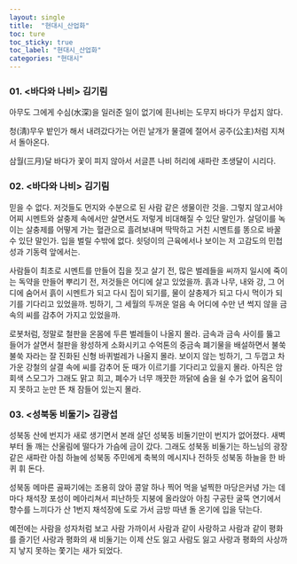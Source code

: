 ```yaml
---
layout: single
title:  "현대시_산업화"
toc: ture
toc_sticky: true
toc_label: "현대시_산업화"
categories: "현대시"
---
```


### 01. <바다와 나비> 김기림

아무도 그에게 수심(水深)을 일러준 일이 없기에
흰나비는 도무지 바다가 무섭지 않다.

청(淸)무우 밭인가 해서 내려갔다가는
어린 날개가 물결에 절어서
공주(公主)처럼 지쳐서 돌아온다.

삼월(三月)달 바다가 꽃이 피지 않아서 서글픈
나비 허리에 새파란 초생달이 시리다.


### 02. <바다와 나비> 김기림

믿을 수 없다. 저것들도 먼지와 수분으로 된 사람 같은 생물이란 것을. 그렇지 않고서야 어찌 시멘트와 살충제 속에서만 살면서도 저렇게 비대해질 수 있단 말인가. 살덩이를 녹이는 살충제를 어떻게 가는 혈관으로 흘려보내며 딱딱하고 거친 시멘트를 똥으로 바꿀 수 있단 말인가. 입을 벌릴 수밖에 없다. 쇳덩이의 근육에서나 보이는 저 고감도의 민첩성과 기동력 앞에서는.

사람들이 최초로 시멘트를 만들어 집을 짓고 살기 전, 많은 벌레들을 씨까지 일시에 죽이는 독약을 만들어 뿌리기 전, 저것들은 어디에 살고 있었을까. 흙과 나무, 내와 강, 그 어디에 숨어서 흙이 시멘트가 되고 다시 집이 되기를, 물이 살충제가 되고 다시 먹이가 되기를 기다리고 있었을까. 빙하기, 그 세월의 두꺼운 얼음 속 어디에 수만 년 썩지 않을 금속의 씨를 감추어 가지고 있었을까.

로봇처럼, 정말로 철판을 온몸에 두른 벌레들이 나올지 몰라. 금속과 금속 사이를 뚫고 들어가 살면서 철판을 왕성하게 소화시키고 수억톤의 중금속 폐기물을 배설하면서 불쑥불쑥 자라는 잘 진화된 신형 바퀴벌레가 나올지 몰라. 보이지 않는 빙하기, 그 두껍고 차가운 강철의 살결 속에 씨를 감추어 둔 때가 이르기를 기다리고 있을지 몰라. 아직은 암회색 스모그가 그래도 맑고 희고, 폐수가 너무 깨끗한 까닭에 숨을 쉴 수가 없어 움직이지 못하고 눈만 뜬 채 잠들어 있는지 몰라.

### 03. <성북동 비둘기> 김광섭

성북동 산에 번지가 새로 생기면서
본래 살던 성북동 비둘기만이 번지가 없어졌다.
새벽부터 돌 깨는 산울림에 떨다가 가슴에 금이 갔다.
그래도 성북동 비둘기는
하느님의 광장 같은 새파란 아침 하늘에
성북동 주민에게 축복의 메시지나 전하듯
성북동 하늘을 한 바퀴 휘 돈다.

성북동 메마른 골짜기에는 조용히 앉아 콩알 하나 찍어 먹을
널찍한 마당은커녕 가는 데마다 채석장 포성이 메아리쳐서
피난하듯 지붕에 올라앉아
아침 구공탄 굴뚝 연기에서 향수를 느끼다가
산 1번지 채석장에 도로 가서
금방 따낸 돌 온기에 입을 닦는다.

예전에는 사람을 성자처럼 보고
사람 가까이서 사람과 같이 사랑하고
사람과 같이 평화를 즐기던 사랑과 평화의 새 비둘기는
이제 산도 잃고 사람도 잃고
사랑과 평화의 사상까지
낳지 못하는 쫓기는 새가 되었다.
